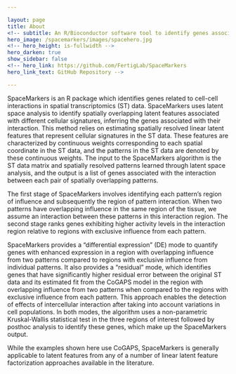 ```yaml
---

layout: page
title: About
<!-- subtitle: An R/Bioconductor software tool to identify genes associated with latent space interactions in spatial transcriptomics. -->
hero_image: /spacemarkers/images/spacehero.jpg
<!-- hero_height: is-fullwidth -->
hero_darken: true
show_sidebar: false
<!-- hero_link: https://github.com/FertigLab/SpaceMarkers
hero_link_text: GitHub Repository -->

---
```


SpaceMarkers is an R package which identifies genes related to cell-cell interactions in spatial transcriptomics (ST) data. SpaceMarkers uses latent space analysis to identify spatially overlapping latent features associated with different cellular signatures, inferring the genes associated with their interaction. This method relies on estimating spatially resolved linear latent features that represent cellular signatures in the ST data. These features are characterized by continuous weights corresponding to each spatial coordinate in the ST data, and the patterns in the ST data are denoted by these continuous weights. The input to the SpaceMarkers algorithm is the ST data matrix and spatially resolved patterns learned through latent space analysis, and the output is a list of genes associated with the interaction between each pair of spatially overlapping patterns.

The first stage of SpaceMarkers involves identifying each pattern’s region of influence and subsequently the region of pattern interaction. When two patterns have overlapping influence in the same region of the tissue, we assume an interaction between these patterns in this interaction region. The second stage ranks genes exhibiting higher activity levels in the interaction region relative to regions with exclusive influence from each pattern.

SpaceMarkers provides a “differential expression” (DE) mode to quantify genes with enhanced expression in a region with overlapping influence from two patterns compared to regions with exclusive influence from individual patterns. It also provides a “residual” mode, which identifies genes that have significantly higher residual error between the original ST data and its estimated fit from the CoGAPS model in the region with overlapping influence from two patterns when compared to the regions with exclusive influence from each pattern. This approach enables the detection of effects of intercellular interaction after taking into account variations in cell populations. In both modes, the algorithm uses a non-parametric Kruskal-Wallis statistical test in the three regions of interest followed by posthoc analysis to identify these genes, which make up the SpaceMarkers output.

While the examples shown here use CoGAPS, SpaceMarkers is generally applicable to latent features from any of a number of linear latent feature factorization approaches available in the literature.
